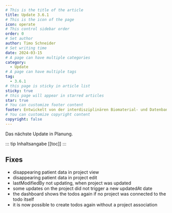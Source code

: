 ```yaml
---
# This is the title of the article
title: Update 3.6.1
# This is the icon of the page
icon: operate
# This control sidebar order
order: 0
# Set author
author: Timo Schneider
# Set writing time
date: 2024-03-15
# A page can have multiple categories
category:
  - Update
# A page can have multiple tags
tag:
  - 3.6.1
# this page is sticky in article list
sticky: true
# this page will appear in starred articles
star: true
# You can customize footer content
footer: Entwickelt von der interdisziplinären Biomaterial- und Datenbank Frankfurt (iBDF)
# You can customize copyright content
copyright: false
---
```


Das nächste Update in Planung.

<!-- more -->
::: tip Inhaltsangabe
[[toc]]
:::


## Fixes
- disappearing patient data in project view
- disappearing patient data in project edit
- lastModifiedBy not updating, when project was updated
- some updates on the project did not trigger a new updatedAt date
- the dashboard shows the todos again if no project was connected to the todo itself
- it is now possible to create todos again without a project association